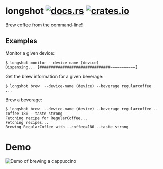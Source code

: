 

# longshot [![docs.rs](https://docs.rs/longshot/badge.svg)](https://docs.rs/longshot) [![crates.io](https://img.shields.io/crates/v/longshot.svg)](https://crates.io/crates/longshot)

Brew coffee from the command-line!

## Examples

Monitor a given device:

```
$ longshot monitor --device-name (device)
Dispensing... [###############################===========]
```

Get the brew information for a given beverage:

```
$ longshot brew  --device-name (device) --beverage regularcoffee
...
```

Brew a beverage:

```
$ longshot brew  --device-name (device) --beverage regularcoffee --coffee 180 --taste strong
Fetching recipe for RegularCoffee...
Fetching recipes...
Brewing RegularCoffee with --coffee=180 --taste strong
```

# Demo

![Demo of brewing a cappuccino](https://user-images.githubusercontent.com/512240/200137316-a09304e8-b34a-41ff-a847-af71af521ef8.gif)
